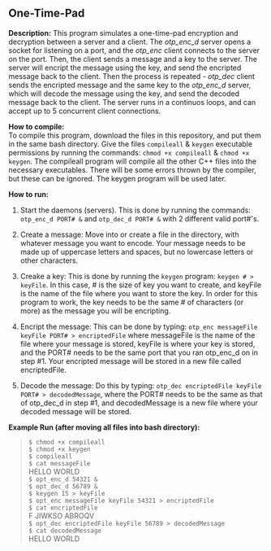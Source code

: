 ## One-Time-Pad  

**Description:** 
This program simulates a one-time-pad encryption and decryption between a server and a client. The *otp_enc_d* server opens a socket for listening on a port, and the *otp_enc* client connects to the server on the port. Then, the client sends a message and a key to the server. The server will encript the message using the key, and send the encripted message back to the client. Then the process is repeated - *otp_dec* client sends the encripted message and the same key to the *otp_enc_d* server, which will decode the message using the key, and send the decoded message back to the client. The server runs in a continuos loops, and can accept up to 5 concurrent client connections.  

**How to compile:**   
To compile this program, download the files in this repository, and put them in the same bash directory. Give the files `compileall` & `keygen` executable permissions by running the commands: `chmod +x compileall` & `chmod +x keygen`. The compileall program will compile all the other C++ files into the necessary executables. There will be some errors thrown by the compiler, but these can be ignored. The keygen program will be used later.  

**How to run:**  
1. Start the daemons (servers). This is done by running the commands: `otp_enc_d PORT# &` and `otp_dec_d PORT# &` with 2 different valid port#'s.  

2. Create a message: Move into or create a file in the directory, with whatever message you want to encode. Your message needs to be made up of uppercase letters and spaces, but no lowercase letters or other characters.  

3. Creake a key: This is done by running the `keygen` program: `keygen # > keyFile`. In this case, # is the size of key you want to create, and keyFile is the name of the file where you want to store the key. In order for this program to work, the key needs to be the same # of characters (or more) as the message you will be encripting.  

4. Encript the message: This can be done by typing: `otp_enc messageFile keyFile PORT# > encriptedFile` where messageFile is the name of the file where your message is stored, keyFile is where your key is stored, and the PORT# needs to be the same port that you ran otp_enc_d on in step #1. Your encripted message will be stored in a new file called encriptedFile.  

5. Decode the message: Do this by typing: `otp_dec encriptedFile keyFile PORT# > decodedMessage`, where the PORT# needs to be the same as that of otp_dec_d in step #1, and decodedMessage is a new file where your decoded message will be stored.  

**Example Run (after moving all files into bash directory):**  
> `$ chmod +x compileall`  
> `$ chmod +x keygen`  
> `$ compileall`  
> `$ cat messageFile`  
> HELLO WORLD  
> `$ opt_enc_d 54321 &`  
> `$ opt_dec_d 56789 &`  
> `$ keygen 15 > keyFile`  
> `$ opt_enc messageFile keyFile 54321 > encriptedFile`  
> `$ cat encriptedFile`  
> F JIWKSO ABROQV  
> `$ opt_dec encriptedFile keyFile 56789 > decodedMessage`  
> `$ cat decodedMessage`  
> HELLO WORLD  
